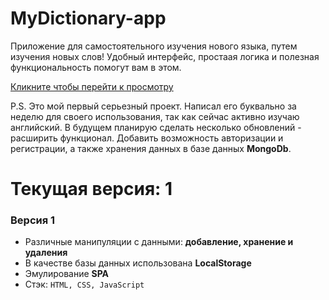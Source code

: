 # MyDictionary-app

<p>Приложение для самостоятельного изучения нового языка, путем изучения новых слов! 
Удобный интерфейс, простаая логика и полезная функциональность помогут вам в этом.</p>

<a href="https://rasuliazamat.github.io/MyDictionary-app/">Кликните чтобы перейти к просмотру</a>

<p>P.S. Это мой первый серьезный проект. 
Написал его буквально за неделю для своего использования, 
так как сейчас активно изучаю английский. 
В будущем планирую сделать несколько обновлений - расширить функционал.
Добавить возможность авторизации и регистрации, 
а также хранения данных в базе данных <b>MongoDb</b>.</p>

<h1>Текущая версия: 1</h1>
<h3>Версия 1</h3>
<ul>
  <li>Различные манипуляции c данными: <b>добавление, хранение и удаления</b></li>
  <li>В качестве базы данных использована <b>LocalStorage</b></li>
  <li>Эмулирование <b>SPA</b></li>
  <li>Стэк: <code>HTML, CSS, JavaScript</code></li>
</ul>
